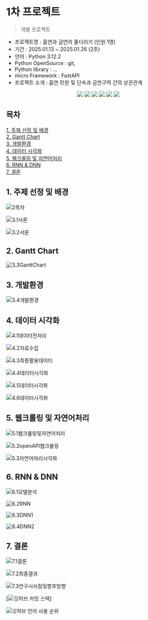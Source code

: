 # 1차 프로젝트
> 개별 프로젝트

- 프로젝트명 : 흡연과 금연의 줄다리기 (인원 1명)
- 기간 : 2025.01.13 ~ 2025.01.26 (2주)
- 언어 : Python 3.12.2
- Python OpenSource : git,
- Python library : ...
- micro Framework : FastAPI
- 프로젝트 소개 : 흡연 민원 및 단속과 금연구역 간의 상관관계

<div align=center>
  <img src="https://img.shields.io/badge/python-3776AB?style=for-the-badge&logo=python&logoColor=white"> 
  <img src="https://img.shields.io/badge/tensorflow-55ff55?style=for-the-badge&logo=fastapi&logoColor=white">
  <img src="https://img.shields.io/badge/Anaconda-44A833?style=for-the-badge&logo=Anaconda&logoColor=white"> 
  <img src="https://img.shields.io/badge/sklearn-55ff55?style=for-the-badge&logo=fastapi&logoColor=white">
  <img src="https://img.shields.io/badge/Keras-D00000?style=for-the-badge&logo=Keras&logoColor=white">
  <img src="https://img.shields.io/badge/GitHub-181717?style=for-the-badge&logo=GitHub&logoColor=white">
</div>

## 목차
[1. 주제 선정 및 배경](https://github.com/sehyeon24/1stPersonalProject?tab=readme-ov-file#1-%EC%A3%BC%EC%A0%9C-%EC%84%A0%EC%A0%95-%EB%B0%8F-%EB%B0%B0%EA%B2%BD)<br>
[2. Gantt Chart](https://github.com/sehyeon24/1stPersonalProject?tab=readme-ov-file#2-gantt-chart)<br>
[3. 개발환경](https://github.com/sehyeon24/1stPersonalProject?tab=readme-ov-file#3-%EA%B0%9C%EB%B0%9C%ED%99%98%EA%B2%BD)<br>
[4. 데이터 시각화](https://github.com/sehyeon24/1stPersonalProject?tab=readme-ov-file#4-%EB%8D%B0%EC%9D%B4%ED%84%B0-%EC%8B%9C%EA%B0%81%ED%99%94)<br>
[5. 웹크롤링 및 자연어처리](https://github.com/sehyeon24/1stPersonalProject?tab=readme-ov-file#5-%EC%9B%B9%ED%81%AC%EB%A1%A4%EB%A7%81-%EB%B0%8F-%EC%9E%90%EC%97%B0%EC%96%B4%EC%B2%98%EB%A6%AC)<br>
[6. RNN & DNN](https://github.com/sehyeon24/1stPersonalProject?tab=readme-ov-file#6-rnn--dnn)<br>
[7. 결론](https://github.com/sehyeon24/1stPersonalProject?tab=readme-ov-file#7-%EA%B2%B0%EB%A1%A0)<br>

## 1. 주제 선정 및 배경
![2목차](https://github.com/user-attachments/assets/e52939e8-e480-4bb8-82d0-20327a334613)

![3.1서론](https://github.com/user-attachments/assets/201ae7f1-fd7f-4f46-9288-a4816157cfa3)

![3.2서론](https://github.com/user-attachments/assets/139ef07e-e1ee-43ab-b866-fd8132c58c80)
## 2. Gantt Chart
![3.3GanttChart](https://github.com/user-attachments/assets/35f68b04-ef5b-4605-9b47-75339f98e3c5)
## 3. 개발환경
![3.4개발환경](https://github.com/user-attachments/assets/07c695dc-e9b7-49b8-a909-6817e1a500f1)
## 4. 데이터 시각화
![4.1데이터전처리](https://github.com/user-attachments/assets/0575f83f-bc4a-478f-a1cb-4b0b1e0644a5)

![4.2자료수집](https://github.com/user-attachments/assets/f4cbfe93-95fa-468a-a2b1-eb52ccd72a11)

![4.3최종활용데이터](https://github.com/user-attachments/assets/bbd55477-0c03-43cd-8345-2b4f9c02510e)

![4.4데이터시각화](https://github.com/user-attachments/assets/d9bffbf5-b7d3-4b9e-9507-b1cf9ff789c7)

![4.5데이터시각화](https://github.com/user-attachments/assets/0468ba30-21a7-482e-891f-f6f0c8d0d320)

![4.6데이터시각화](https://github.com/user-attachments/assets/156d85b2-5f1d-4e9f-9d49-f5aa3650394a)
## 5. 웹크롤링 및 자연어처리
![5.1웹크롤링및자연어처리](https://github.com/user-attachments/assets/f69c8862-d454-49f0-8546-b281def2531e)

![5.2openAPI웹크롤링](https://github.com/user-attachments/assets/198ea54c-995b-4140-8816-ac4f758a1ae4)

![5.3자연어처리시각화](https://github.com/user-attachments/assets/c0ee68a1-d02c-4d24-a733-c8e9782ad6fa)
## 6. RNN & DNN
![6.1모델분석](https://github.com/user-attachments/assets/a64a8232-0e34-4565-a101-2500f66865e5)

![6.2RNN](https://github.com/user-attachments/assets/e531bb5f-cf42-4e2d-8e22-32948803475e)

![6.3DNN1](https://github.com/user-attachments/assets/1681b738-ede6-4a43-9ba9-1bce27569c5a)

![6.4DNN2](https://github.com/user-attachments/assets/cb59176d-0f5a-4528-bbac-f219672970f3)
## 7. 결론
![7.1결론](https://github.com/user-attachments/assets/bbd2655b-9ea4-4b5b-b013-e1a7007fd06c)

![7.2최종결과](https://github.com/user-attachments/assets/477e2e11-cd88-4998-bb36-fa136baf796b)

![7.3연구시사점및향후방향](https://github.com/user-attachments/assets/3bd7f918-9467-48ab-bad0-a378573cc3aa)

[![깃허브 커밋 스택](https://streak-stats.demolab.com?user=깃허브아이디&theme=transparent&locale=ko)]

![깃허브 언어 사용 순위](https://github-readme-stats.vercel.app/api/top-langs/?username=깃허브아이디&layout=compact&theme=dark)